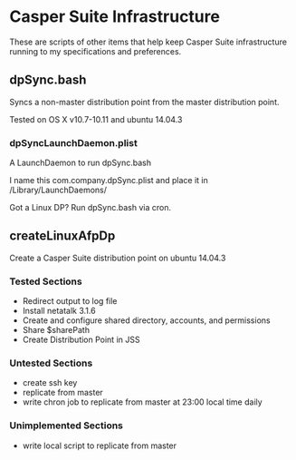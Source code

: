 # Casper Suite Infrastructure
These are scripts of other items that help keep Casper Suite infrastructure running to my specifications and preferences.

## dpSync.bash
Syncs a non-master distribution point from the master distribution point.

Tested on OS X v10.7-10.11 and ubuntu 14.04.3

### dpSyncLaunchDaemon.plist
A LaunchDaemon to run dpSync.bash

I name this com.company.dpSync.plist and place it in /Library/LaunchDaemons/

Got a Linux DP? Run dpSync.bash via cron.

## createLinuxAfpDp
Create a Casper Suite distribution point on ubuntu 14.04.3

### Tested Sections

* Redirect output to log file
* Install netatalk 3.1.6
* Create and configure shared directory, accounts, and permissions
* Share $sharePath
* Create Distribution Point in JSS

### Untested Sections

* create ssh key
* replicate from master
* write chron job to replicate from master at 23:00 local time daily

### Unimplemented Sections

* write local script to replicate from master
